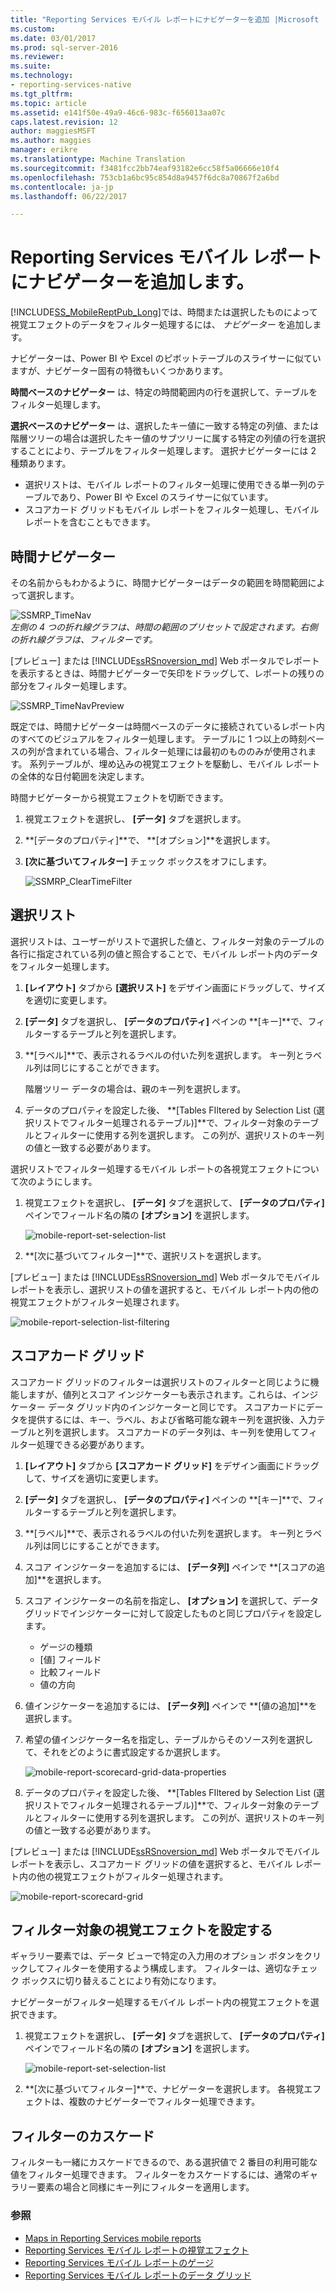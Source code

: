 ```yaml
---
title: "Reporting Services モバイル レポートにナビゲーターを追加 |Microsoft ドキュメント"
ms.custom: 
ms.date: 03/01/2017
ms.prod: sql-server-2016
ms.reviewer: 
ms.suite: 
ms.technology:
- reporting-services-native
ms.tgt_pltfrm: 
ms.topic: article
ms.assetid: e141f50e-49a9-46c6-983c-f656013aa07c
caps.latest.revision: 12
author: maggiesMSFT
ms.author: maggies
manager: erikre
ms.translationtype: Machine Translation
ms.sourcegitcommit: f3481fcc2bb74eaf93182e6cc58f5a06666e10f4
ms.openlocfilehash: 753cb1a6bc95c854d8a9457f6dc8a70867f2a6bd
ms.contentlocale: ja-jp
ms.lasthandoff: 06/22/2017

---
```

# <a name="add-navigators-to-reporting-services-mobile-reports"></a>Reporting Services モバイル レポートにナビゲーターを追加します。
[!INCLUDE[SS_MobileReptPub_Long](../../includes/ss-mobilereptpub-long.md)]では、時間または選択したものによって視覚エフェクトのデータをフィルター処理するには、 *ナビゲーター* を追加します。 

ナビゲーターは、Power BI や Excel のピボットテーブルのスライサーに似ていますが、ナビゲーター固有の特徴もいくつかあります。

**時間ベースのナビゲーター** は、特定の時間範囲内の行を選択して、テーブルをフィルター処理します。 

**選択ベースのナビゲーター** は、選択したキー値に一致する特定の列値、または階層ツリーの場合は選択したキー値のサブツリーに属する特定の列値の行を選択することにより、テーブルをフィルター処理します。 選択ナビゲーターには 2 種類あります。
* 選択リストは、モバイル レポートのフィルター処理に使用できる単一列のテーブルであり、Power BI や Excel のスライサーに似ています。
* スコアカード グリッドもモバイル レポートをフィルター処理し、モバイル レポートを含むこともできます。 
  
## <a name="time-navigators"></a>時間ナビゲーター   
  
その名前からもわかるように、時間ナビゲーターはデータの範囲を時間範囲によって選択します。   
  
![SSMRP_TimeNav](../../reporting-services/mobile-reports/media/ssmrp-timenav.png)  
*左側の 4 つの折れ線グラフは、時間の範囲のプリセットで設定されます。右側の折れ線グラフは、フィルターです。*  
  
[プレビュー] または [!INCLUDE[ssRSnoversion_md](../../includes/ssrsnoversion-md.md)] Web ポータルでレポートを表示するときは、時間ナビゲーターで矢印をドラッグして、レポートの残りの部分をフィルター処理します。  
  
![SSMRP_TimeNavPreview](../../reporting-services/mobile-reports/media/ssmrp-timenavpreview.png)  
  
既定では、時間ナビゲーターは時間ベースのデータに接続されているレポート内のすべてのビジュアルをフィルター処理します。 テーブルに 1 つ以上の時刻ベースの列が含まれている場合、フィルター処理には最初のもののみが使用されます。 系列テーブルが、埋め込みの視覚エフェクトを駆動し、モバイル レポートの全体的な日付範囲を決定します。  
  
時間ナビゲーターから視覚エフェクトを切断できます。   
1. 視覚エフェクトを選択し、 **[データ]** タブを選択します。  
2. **[データのプロパティ]**で、 **[オプション]**を選択します。  
3. **[次に基づいてフィルター]** チェック ボックスをオフにします。  
  
   ![SSMRP_ClearTimeFilter](../../reporting-services/mobile-reports/media/ssmrp-cleartimefilter.png)  
  
## <a name="selection-lists"></a>選択リスト   
  
選択リストは、ユーザーがリストで選択した値と、フィルター対象のテーブルの各行に指定されている列の値と照合することで、モバイル レポート内のデータをフィルター処理します。 

1. **[レイアウト]** タブから **[選択リスト]** をデザイン画面にドラッグして、サイズを適切に変更します。

2. **[データ]** タブを選択し、 **[データのプロパティ]** ペインの **[キー]**で、フィルターするテーブルと列を選択します。 

3. **[ラベル]**で、表示されるラベルの付いた列を選択します。 キー列とラベル列は同じにすることができます。  
  
   階層ツリー データの場合は、親のキー列を選択します。  
  
4. データのプロパティを設定した後、 **[Tables FIltered by Selection List (選択リストでフィルター処理されるテーブル)]**で、フィルター対象のテーブルとフィルターに使用する列を選択します。 この列が、選択リストのキー列の値と一致する必要があります。 

選択リストでフィルター処理するモバイル レポートの各視覚エフェクトについて次のようにします。

1. 視覚エフェクトを選択し、 **[データ]** タブを選択して、 **[データのプロパティ]** ペインでフィールド名の隣の **[オプション]** を選択します。

   ![mobile-report-set-selection-list](../../reporting-services/mobile-reports/media/mobile-report-set-selection-list.png)

2. **[次に基づいてフィルター]**で、選択リストを選択します。

[プレビュー] または [!INCLUDE[ssRSnoversion_md](../../includes/ssrsnoversion-md.md)] Web ポータルでモバイル レポートを表示し、選択リストの値を選択すると、モバイル レポート内の他の視覚エフェクトがフィルター処理されます。

![mobile-report-selection-list-filtering](../../reporting-services/mobile-reports/media/mobile-report-selection-list-filtering.png) 
     
## <a name="scorecard-grid"></a>スコアカード グリッド  
  
スコアカード グリッドのフィルターは選択リストのフィルターと同じように機能しますが、値列とスコア インジケーターも表示されます。これらは、インジケーター データ グリッド内のインジケーターと同じです。 スコアカードにデータを提供するには、キー、ラベル、および省略可能な親キー列を選択後、入力テーブルと列を選択します。 スコアカードのデータ列は、キー列を使用してフィルター処理できる必要があります。  

1. **[レイアウト]** タブから **[スコアカード グリッド]** をデザイン画面にドラッグして、サイズを適切に変更します。

2. **[データ]** タブを選択し、 **[データのプロパティ]** ペインの **[キー]**で、フィルターするテーブルと列を選択します。 

3. **[ラベル]**で、表示されるラベルの付いた列を選択します。 キー列とラベル列は同じにすることができます。  
  
4. スコア インジケーターを追加するには、 **[データ列]** ペインで **[スコアの追加]**を選択します。   
  
5. スコア インジケーターの名前を指定し、 **[オプション]** を選択して、データ グリッドでインジケーターに対して設定したものと同じプロパティを設定します。  
  
   * ゲージの種類
   * [値] フィールド
   * 比較フィールド
   * 値の方向
  
6. 値インジケーターを追加するには、 **[データ列]** ペインで **[値の追加]**を選択します。

7. 希望の値インジケーター名を指定し、テーブルからそのソース列を選択して、それをどのように書式設定するか選択します。  

   ![mobile-report-scorecard-grid-data-properties](../../reporting-services/mobile-reports/media/mobile-report-scorecard-grid-data-properties.png)

8. データのプロパティを設定した後、 **[Tables FIltered by Selection List (選択リストでフィルター処理されるテーブル)]**で、フィルター対象のテーブルとフィルターに使用する列を選択します。 この列が、選択リストのキー列の値と一致する必要があります。 

[プレビュー] または [!INCLUDE[ssRSnoversion_md](../../includes/ssrsnoversion-md.md)] Web ポータルでモバイル レポートを表示し、スコアカード グリッドの値を選択すると、モバイル レポート内の他の視覚エフェクトがフィルター処理されます。

![mobile-report-scorecard-grid](../../reporting-services/mobile-reports/media/mobile-report-scorecard-grid.png)
    
## <a name="set-which-visualizations-are-filtered"></a>フィルター対象の視覚エフェクトを設定する  
  
ギャラリー要素では、データ ビューで特定の入力用のオプション ボタンをクリックしてフィルターを使用するよう構成します。 フィルターは、適切なチェック ボックスに切り替えることにより有効になります。  

ナビゲーターがフィルター処理するモバイル レポート内の視覚エフェクトを選択できます。

1. 視覚エフェクトを選択し、 **[データ]** タブを選択して、 **[データのプロパティ]** ペインでフィールド名の隣の **[オプション]** を選択します。

   ![mobile-report-set-selection-list](../../reporting-services/mobile-reports/media/mobile-report-set-selection-list.png)

2. **[次に基づいてフィルター]**で、ナビゲーターを選択します。 各視覚エフェクトは、複数のナビゲーターでフィルター処理できます。
  
## <a name="cascading-filters"></a>フィルターのカスケード   
  
フィルターも一緒にカスケードできるので、ある選択値で 2 番目の利用可能な値をフィルター処理できます。 フィルターをカスケードするには、通常のギャラリー要素の場合と同様にキー列にフィルターを適用します。  

### <a name="see-also"></a>参照 
  
* [Maps in Reporting Services mobile reports](../../reporting-services/mobile-reports/maps-in-reporting-services-mobile-reports.md)
* [Reporting Services モバイル レポートの視覚エフェクト](../../reporting-services/mobile-reports/add-visualizations-to-reporting-services-mobile-reports.md)
* [Reporting Services モバイル レポートのゲージ](../../reporting-services/mobile-reports/add-gauges-to-mobile-reports-reporting-services.md)
* [Reporting Services モバイル レポートのデータ グリッド](../../reporting-services/mobile-reports/add-data-grids-to-mobile-reports-reporting-services.md)  

